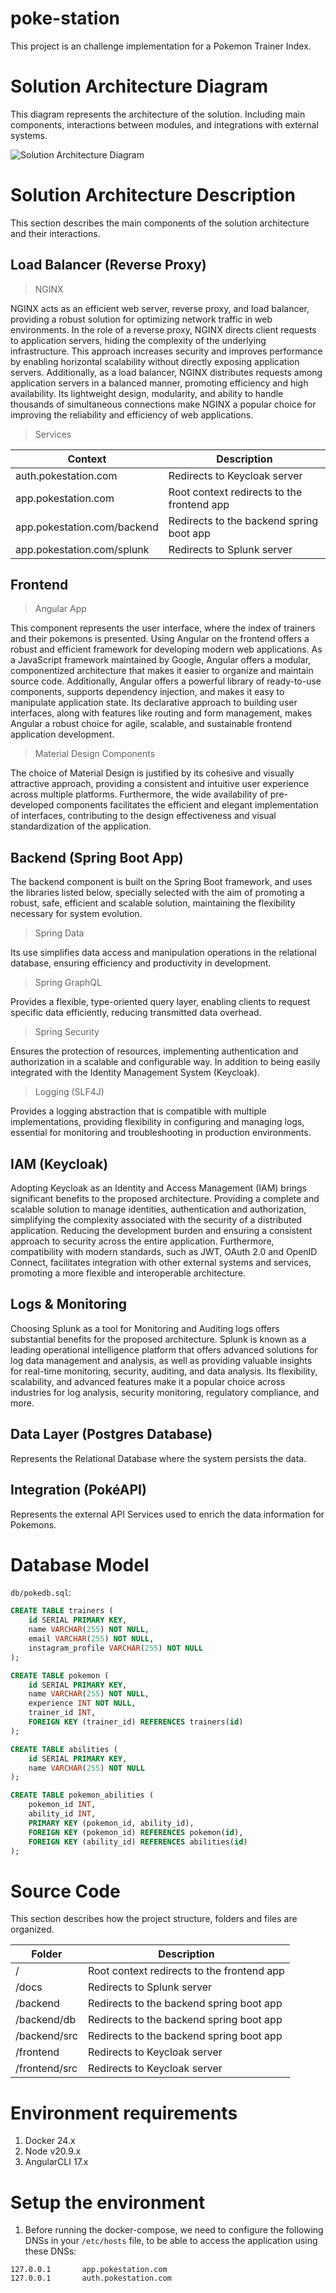 # poke-station
This project is an challenge implementation for a Pokemon Trainer Index.

# Solution Architecture Diagram

This diagram represents the architecture of the solution. Including main components, interactions between modules, and integrations with external systems.

![Solution Architecture Diagram](./docs/architecture-diagram.png "Solution Architecture Diagram")

# Solution Architecture Description

This section describes the main components of the solution architecture and their interactions.

## Load Balancer (Reverse Proxy)

> NGINX 

NGINX acts as an efficient web server, reverse proxy, and load balancer, providing a robust solution for optimizing network traffic in web environments. In the role of a reverse proxy, NGINX directs client requests to application servers, hiding the complexity of the underlying infrastructure. This approach increases security and improves performance by enabling horizontal scalability without directly exposing application servers. Additionally, as a load balancer, NGINX distributes requests among application servers in a balanced manner, promoting efficiency and high availability. Its lightweight design, modularity, and ability to handle thousands of simultaneous connections make NGINX a popular choice for improving the reliability and efficiency of web applications.

> Services

| Context      | Description                                 |
| --------------------------- | ------------------------------------------- |
| auth.pokestation.com        | Redirects to Keycloak server                |
| app.pokestation.com         | Root context redirects to the frontend app  |
| app.pokestation.com/backend | Redirects to the backend spring boot app    |
| app.pokestation.com/splunk  | Redirects to Splunk server                  |


## Frontend

> Angular App

This component represents the user interface, where the index of trainers and their pokemons is presented.
Using Angular on the frontend offers a robust and efficient framework for developing modern web applications. As a JavaScript framework maintained by Google, Angular offers a modular, componentized architecture that makes it easier to organize and maintain source code. Additionally, Angular offers a powerful library of ready-to-use components, supports dependency injection, and makes it easy to manipulate application state. Its declarative approach to building user interfaces, along with features like routing and form management, makes Angular a robust choice for agile, scalable, and sustainable frontend application development.

> Material Design Components

The choice of Material Design is justified by its cohesive and visually attractive approach, providing a consistent and intuitive user experience across multiple platforms. Furthermore, the wide availability of pre-developed components facilitates the efficient and elegant implementation of interfaces, contributing to the design effectiveness and visual standardization of the application.

## Backend (Spring Boot App)

The backend component is built on the Spring Boot framework, and uses the libraries listed below, specially selected with the aim of promoting a robust, safe, efficient and scalable solution, maintaining the flexibility necessary for system evolution.

> Spring Data 

Its use simplifies data access and manipulation operations in the relational database, ensuring efficiency and productivity in development.

> Spring GraphQL

Provides a flexible, type-oriented query layer, enabling clients to request specific data efficiently, reducing transmitted data overhead.

> Spring Security

Ensures the protection of resources, implementing authentication and authorization in a scalable and configurable way. In addition to being easily integrated with the Identity Management System (Keycloak).

> Logging (SLF4J)

Provides a logging abstraction that is compatible with multiple implementations, providing flexibility in configuring and managing logs, essential for monitoring and troubleshooting in production environments. 

## IAM (Keycloak)

Adopting Keycloak as an Identity and Access Management (IAM) brings significant benefits to the proposed architecture. Providing a complete and scalable solution to manage identities, authentication and authorization, simplifying the complexity associated with the security of a distributed application. Reducing the development burden and ensuring a consistent approach to security across the entire application. Furthermore, compatibility with modern standards, such as JWT, OAuth 2.0 and OpenID Connect, facilitates integration with other external systems and services, promoting a more flexible and interoperable architecture.

## Logs & Monitoring

Choosing Splunk as a tool for Monitoring and Auditing logs offers substantial benefits for the proposed architecture. Splunk is known as a leading operational intelligence platform that offers advanced solutions for log data management and analysis, as well as providing valuable insights for real-time monitoring, security, auditing, and data analysis. Its flexibility, scalability, and advanced features make it a popular choice across industries for log analysis, security monitoring, regulatory compliance, and more.

## Data Layer (Postgres Database)

Represents the Relational Database where the system persists the data.

## Integration (PokéAPI)

Represents the external API Services used to enrich the data information for Pokemons.

# Database Model

```db/pokedb.sql```:
```sql
CREATE TABLE trainers (
    id SERIAL PRIMARY KEY,
    name VARCHAR(255) NOT NULL,
    email VARCHAR(255) NOT NULL,
    instagram_profile VARCHAR(255) NOT NULL
);

CREATE TABLE pokemon (
    id SERIAL PRIMARY KEY,
    name VARCHAR(255) NOT NULL,
    experience INT NOT NULL,
    trainer_id INT,
    FOREIGN KEY (trainer_id) REFERENCES trainers(id)
);

CREATE TABLE abilities (
    id SERIAL PRIMARY KEY,
    name VARCHAR(255) NOT NULL
);

CREATE TABLE pokemon_abilities (
    pokemon_id INT,
    ability_id INT,
    PRIMARY KEY (pokemon_id, ability_id),
    FOREIGN KEY (pokemon_id) REFERENCES pokemon(id),
    FOREIGN KEY (ability_id) REFERENCES abilities(id)
);
```

# Source Code

This section describes how the project structure, folders and files are organized.

| Folder           | Description                                 |
| ---------------- | ------------------------------------------- |
| /                | Root context redirects to the frontend app  |
| /docs            | Redirects to Splunk server                  |
| /backend         | Redirects to the backend spring boot app    |
| /backend/db      | Redirects to the backend spring boot app    |
| /backend/src     | Redirects to the backend spring boot app    |
| /frontend        | Redirects to Keycloak server                |
| /frontend/src    | Redirects to Keycloak server                |


# Environment requirements

1. Docker 24.x
2. Node v20.9.x
3. AngularCLI 17.x

# Setup the environment

1. Before running the docker-compose, we need to configure the following DNSs in your `/etc/hosts` file, to be able to access the application using these DNSs:

```
127.0.0.1       app.pokestation.com
127.0.0.1       auth.pokestation.com
```
